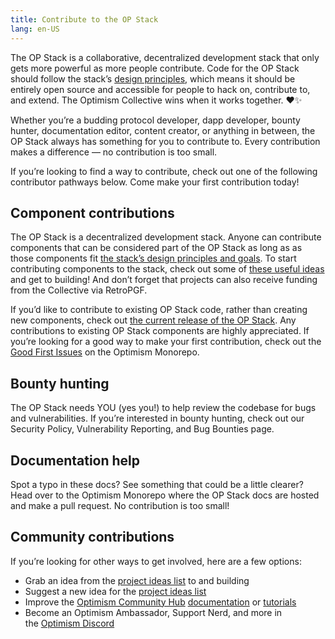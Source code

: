 ```yaml
---
title: Contribute to the OP Stack
lang: en-US
---
```


The OP Stack is a collaborative, decentralized development stack that only gets more powerful as more people contribute. Code for the OP Stack should follow the stack’s [design principles](./understand/design-principles.md), which means it should be entirely open source and accessible for people to hack on, contribute to, and extend. The Optimism Collective wins when it works together. ♥️✨

Whether you’re a budding protocol developer, dapp developer, bounty hunter, documentation editor, content creator, or anything in between, the OP Stack always has something for you to contribute to. Every contribution makes a difference — no contribution is too small.

If you’re looking to find a way to contribute, check out one of the following contributor pathways below. Come make your first contribution today!

## Component contributions

The OP Stack is a decentralized development stack. Anyone can contribute components that can be considered part of the OP Stack as long as as those components fit [the stack’s design principles and goals](./understand/design-principles.md). To start contributing components to the stack, check out some of [these useful ideas](https://github.com/ethereum-optimism/optimism-project-ideas) and get to building! And don’t forget that projects can also receive funding from the Collective via RetroPGF.

If you’d like to contribute to existing OP Stack code, rather than creating new components, check out [the current release of the OP Stack](./releases/README.md#current-release). Any contributions to existing OP Stack components are highly appreciated. If you’re looking for a good way to make your first contribution, check out the [Good First Issues](https://github.com/ethereum-optimism/optimism/contribute) on the Optimism Monorepo.

## Bounty hunting

The OP Stack needs YOU (yes you!) to help review the codebase for bugs and vulnerabilities. If you’re interested in bounty hunting, check out our Security Policy, Vulnerability Reporting, and Bug Bounties page.

## Documentation help

Spot a typo in these docs? See something that could be a little clearer? Head over to the Optimism Monorepo where the OP Stack docs are hosted and make a pull request. No contribution is too small!

## Community contributions

If you’re looking for other ways to get involved, here are a few options:

- Grab an idea from the [project ideas list](https://github.com/ethereum-optimism/optimism-project-ideas) to and building
- Suggest a new idea for the [project ideas list](https://github.com/ethereum-optimism/optimism-project-ideas)
- Improve the [Optimism Community Hub](https://community.optimism.io/) [documentation](https://github.com/ethereum-optimism/community-hub) or [tutorials](https://github.com/ethereum-optimism/optimism-tutorial)
- Become an Optimism Ambassador, Support Nerd, and more in the [Optimism Discord](https://discord-gateway.optimism.io/)
